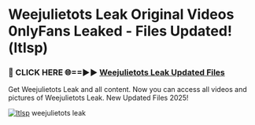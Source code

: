# Weejulietots Leak Original Videos 0nlyFans Leaked - Files Updated! (ltlsp)

<h3>🔴 CLICK HERE 🌐==►► <a href="https://tinyurl.com/3hn5wdd3" rel="nofollow">Weejulietots Leak Updated Files</a></h3>

Get Weejulietots Leak and all content. Now you can access all videos and pictures of Weejulietots Leak. New Updated Files 2025!

[![ltlsp](https://i.imgur.com/4HnBqBT.gif)](https://tinyurl.com/3hn5wdd3)
weejulietots leak